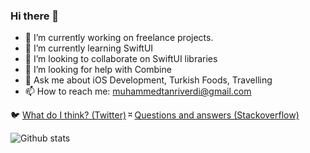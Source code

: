### Hi there 👋

- 🔭 I’m currently working on freelance projects.
- 🌱 I’m currently learning SwiftUI
- 👯 I’m looking to collaborate on SwiftUI libraries
- 🤔 I’m looking for help with Combine
- 💬 Ask me about iOS Development, Turkish Foods, Travelling
- 📫 How to reach me: muhammedtanriverdi@gmail.com

🐦 [What do I think? (Twitter)](https://twitter.com/m_tanriverdii)
⎶ [Questions and answers (Stackoverflow)](https://stackoverflow.com/users/2186887/muhammed-tanriverdi)

![Github stats](https://github-readme-stats.vercel.app/api?username=muhammedtanriverdi)
